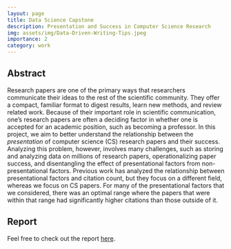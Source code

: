 ```yaml
---
layout: page
title: Data Science Capstone
description: Presentation and Success in Computer Science Research
img: assets/img/Data-Driven-Writing-Tips.jpeg
importance: 2
category: work
---
```


## Abstract

Research papers are one of the primary ways that researchers communicate their ideas to the rest of the scientific community.
They offer a compact, familiar format to digest results, learn new methods, and review related work.
Because of their important role in scientific communication, one’s research papers are often a deciding factor in whether one is accepted for an academic position, such as becoming a professor.
In this project, we aim to better understand the relationship between the *presentation* of computer science (CS) research papers and their success.
Analyzing this problem, however, involves many challenges, such as storing and analyzing data on millions of research papers, operationalizing paper success, and disentangling the effect of presentational factors from non-presentational factors.
Previous work has analyzed the relationship between presentational factors and citation count, but they focus on a different field, whereas we focus on CS papers.
For many of the presentational factors that we considered, there was an optimal range where the papers that were within that range had significantly higher citations than those outside of it.

## Report
Feel free to check out the report [here](https://williamhowardsnyder.github.io/assets/pdf/Data_Driven_Writing_Tips.pdf).